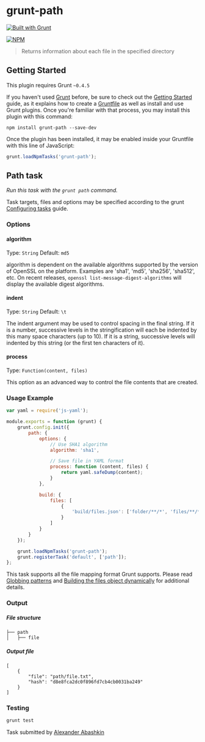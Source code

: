 # grunt-path

[![Built with Grunt](https://cdn.gruntjs.com/builtwith.png)](http://gruntjs.com/)

[![NPM](https://nodei.co/npm/grunt-path.png?downloads=true)](https://nodei.co/npm/grunt-path/)


> Returns information about each file in the specified directory

## Getting Started
This plugin requires Grunt `~0.4.5`

If you haven't used [Grunt](http://gruntjs.com/) before, be sure to check out the [Getting Started](http://gruntjs.com/getting-started) guide, as it explains how to create a [Gruntfile](http://gruntjs.com/sample-gruntfile) as well as install and use Grunt plugins. Once you're familiar with that process, you may install this plugin with this command:

```shell
npm install grunt-path --save-dev
```

Once the plugin has been installed, it may be enabled inside your Gruntfile with this line of JavaScript:

```js
grunt.loadNpmTasks('grunt-path');
```

## Path task
_Run this task with the `grunt path` command._

Task targets, files and options may be specified according to the grunt [Configuring tasks](http://gruntjs.com/configuring-tasks) guide.

### Options

#### algorithm
Type: `String`
Default: `md5`

algorithm is dependent on the available algorithms supported by the version of OpenSSL on the platform.
Examples are 'sha1', 'md5', 'sha256', 'sha512', etc. On recent releases, `openssl list-message-digest-algorithms` will display the available digest algorithms.


#### indent
Type: `String`
Default: `\t`

The indent argument may be used to control spacing in the final string. If it is a number, successive levels in the stringification will each be indented by this many space characters (up to 10). If it is a string, successive levels will indented by this string (or the first ten characters of it).


#### process
Type: `Function(content, files)`

This option as an advanced way to control the file contents that are created.


### Usage Example

```js
var yaml = require('js-yaml');

module.exports = function (grunt) {
	grunt.config.init({
		path: {
			options: {
				// Use SHA1 algorithm
				algorithm: 'sha1',

				// Save file in YAML format
				process: function (content, files) {
					return yaml.safeDump(content);
				}
			},

			build: {
				files: [
					{
						'build/files.json': ['folder/**/*', 'files/**/*.{js,css}']
					}
				]
			}
		}
	});

	grunt.loadNpmTasks('grunt-path');
	grunt.registerTask('default', ['path']);
};

```

This task supports all the file mapping format Grunt supports. Please read [Globbing patterns](http://gruntjs.com/configuring-tasks#globbing-patterns) and [Building the files object dynamically](http://gruntjs.com/configuring-tasks#building-the-files-object-dynamically) for additional details.


### Output

##### File structure

```
├── path
│   ├── file

```

##### Output file

```
[
	{
		"file": "path/file.txt",
		"hash": "d8e8fca2dc0f896fd7cb4cb0031ba249"
	}
]
```

### Testing

```js
grunt test
```


Task submitted by [Alexander Abashkin](https://github.com/monolithed)

